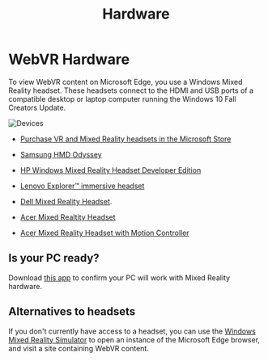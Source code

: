 ﻿---
title: Hardware
description: Hardware choices for WebVR development on Windows. 
ms.date: 11/29/2017
ms.topic: article
keywords: WebVR hardware
---

# WebVR Hardware

To view WebVR content on Microsoft Edge, you use a Windows Mixed Reality headset. These headsets connect to the HDMI and USB ports of a compatible desktop or laptop computer running the Windows 10 Fall Creators Update.


![Devices](img/windows-mr-headset.jpg)

* [Purchase VR and Mixed Reality headsets in the Microsoft Store](https://www.microsoft.com/en-us/store/collections/vrandmixedrealityheadsets)

* [Samsung HMD Odyssey](https://www.samsung.com/us/computing/computing-accessories/computers/xe800zaa-hc1us-xe800zaa-hc1us/)

* [HP Windows Mixed Reality Headset Developer Edition](https://www.microsoft.com/en-us/store/d/hp-windows-mixed-reality-headset-developer-edition/91thzqtvgspf/lpmq)

* [Lenovo Explorer™ immersive headset](https://blog.lenovo.com/en/blog/lenovo-unveils-the-lenovo-explorer-immersive-headset-for-windows-mixed-real)

* [Dell Mixed Reality Headset](https://blog.dell.com/en-us/dell-mixed-reality-headset-develops-further/).

* [Acer Mixed Realtity Headset](https://www.acer.com/ac/en/US/content/series-features/hmd)

* [Acer Mixed Reality Headset with Motion Controller](https://www.acer.com/ac/en/US/content/series/wmr)

## Is your PC ready?

Download [this app](https://www.microsoft.com/en-us/store/p/windows-mixed-reality-pc-check/9nzvl19n7cnc) to confirm your PC will work with Mixed Reality hardware.

## Alternatives to headsets

If you don't currently have access to a headset, you can use the [Windows Mixed Reality Simulator](https://developer.microsoft.com/en-us/windows/mixed-reality/using_the_windows_mixed_reality_simulator) to open an instance of the Microsoft Edge browser, and visit a site containing WebVR content.

